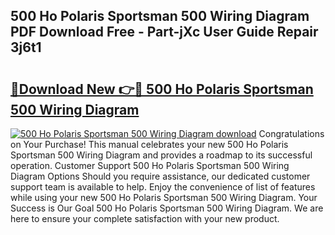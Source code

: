 ## 500 Ho Polaris Sportsman 500 Wiring Diagram PDF Download Free - Part-jXc User Guide Repair 3j6t1

# <h2><a href="http://dfl58c8.blite.top/?on=500+Ho+Polaris+Sportsman+500+Wiring+Diagram">🔗Download New 👉🔴 500 Ho Polaris Sportsman 500 Wiring Diagram</a></h2>

[![500 Ho Polaris Sportsman 500 Wiring Diagram download](https://i.imgur.com/lujVjoI.png)](http://dfl58c8.blite.top/?on=500+Ho+Polaris+Sportsman+500+Wiring+Diagram)
Congratulations on Your Purchase! This manual celebrates your new 500 Ho Polaris Sportsman 500 Wiring Diagram and provides a roadmap to its successful operation. Customer Support 500 Ho Polaris Sportsman 500 Wiring Diagram Options Should you require assistance, our dedicated customer support team is available to help. Enjoy the convenience of list of features while using your new 500 Ho Polaris Sportsman 500 Wiring Diagram. Your Success is Our Goal 500 Ho Polaris Sportsman 500 Wiring Diagram. We are here to ensure your complete satisfaction with your new product.
